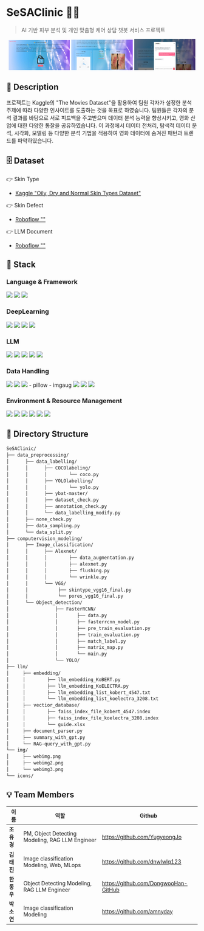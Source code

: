 # SeSAClinic 💆✨

> AI 기반 피부 분석 및 개인 맞춤형 케어 상담 챗봇 서비스 프로젝트

<p align="center">
  <img src="./img/webimg.png" width="32%" />
  <img src="./img/webimg2.png" width="32%" />
  <img src="./img/webimg3.png" width="32%" />
</p>

## 📖 Description
프로젝트는 Kaggle의 "The Movies Dataset"을 활용하여 팀원 각자가 설정한 분석 주제에 따라 다양한 인사이트를 도출하는 것을 목표로 하였습니다. 
팀원들은 각자의 분석 결과를 바탕으로 서로 피드백을 주고받으며 데이터 분석 능력을 향상시키고, 영화 산업에 대한 다양한 통찰을 공유하였습니다. 
이 과정에서 데이터 전처리, 탐색적 데이터 분석, 시각화, 모델링 등 다양한 분석 기법을 적용하여 영화 데이터에 숨겨진 패턴과 트렌드를 파악하였습니다.

## 🗄️ Dataset
👉 Skin Type
- [Kaggle "Oily, Dry and Normal Skin Types Dataset"](https://www.kaggle.com/datasets/shakyadissanayake/oily-dry-and-normal-skin-types-dataset)

👉 Skin Defect
- [Roboflow ""]()

👉 LLM Document
- [Roboflow ""]()

## 🔧 Stack

### Language & Framework
<img src="https://img.shields.io/badge/python-3776AB?style=for-the-badge&logo=python&logoColor=white"> 
<img src="https://img.shields.io/badge/react-%2320232a.svg?style=for-the-badge&logo=react&logoColor=%2361DAFB"> 
<img src="https://img.shields.io/badge/FastAPI-005571?style=for-the-badge&logo=fastapi">

### DeepLearning
<img src="https://img.shields.io/badge/PyTorch-%23EE4C2C.svg?style=for-the-badge&logo=PyTorch&logoColor=white">
<img src="https://img.shields.io/badge/opencv-%23white.svg?style=for-the-badge&logo=opencv&logoColor=white"> 
<img src="https://img.shields.io/badge/torchvision-%23white.svg?style=for-the-badge&logo=torchvision&logoColor=white"> 
<img src="https://img.shields.io/badge/cuda-000000.svg?style=for-the-badge&logo=nVIDIA&logoColor=green"> 

### LLM
<img src="https://img.shields.io/badge/OpenAI-412991.svg?style=for-the-badge&logo=openai&logoColor=white"> 
<img src="https://img.shields.io/badge/HuggingFace-%23FFBF00.svg?style=for-the-badge&logo=huggingface&logoColor=black"> 
<img src="https://img.shields.io/badge/glob-%23white.svg?style=for-the-badge&logo=glob&logoColor=white"> 
<img src="https://img.shields.io/badge/faiss-%23white.svg?style=for-the-badge&logo=faiss&logoColor=white"> 
<img src="https://img.shields.io/badge/pdfplumber-%23white.svg?style=for-the-badge&logo=pdfplumber&logoColor=white"> 

### Data Handling
<img src="https://img.shields.io/badge/pandas-150458?style=for-the-badge&logo=pandas&logoColor=white"> 
<img src="https://img.shields.io/badge/numpy-%23013243.svg?style=for-the-badge&logo=numpy&logoColor=white">
<img src="https://img.shields.io/badge/beautifulsoup4-3776AB.svg?style=for-the-badge&logo=beautifulsoup4&logoColor=white">
- pillow
- imgaug
<img src="https://img.shields.io/badge/Kaggle-035a7d?style=for-the-badge&logo=kaggle&logoColor=white">
<img src="https://img.shields.io/badge/matplotlib-3776AB.svg?style=for-the-badge&logo=&logoColor=white">
<img src="https://img.shields.io/badge/seaborn-3776AB.svg?style=for-the-badge&logo=&logoColor=white">

### Environment & Resource Management
<img src="https://img.shields.io/badge/git-%23F05033.svg?style=for-the-badge&logo=git&logoColor=white">
<img src="https://img.shields.io/badge/Anaconda-%2344A833.svg?style=for-the-badge&logo=anaconda&logoColor=white">
<img src="https://img.shields.io/badge/docker-2496ED?style=for-the-badge&logo=docker&logoColor=white">
<img src="https://img.shields.io/badge/glob-%23FFFFFF.svg?style=for-the-badge&logo=&logoColor=black">
<img src="https://img.shields.io/badge/faiss-%23FFFFFF.svg?style=for-the-badge&logo=&logoColor=black">
<img src="https://img.shields.io/badge/pdfplumber-%23FFFFFF.svg?style=for-the-badge&logo=&logoColor=black">

## 📂 Directory Structure

```markdown
SeSAClinic/
├── data_preprocessing/
│      ├── data_labelling/
│      │      ├── COCOlabeling/
│      │      │        └── coco.py
│      │      ├── YOLOlabelling/
│      │      │        └── yolo.py
│      │      ├── ybat-master/
│      │      ├── dataset_check.py
│      │      ├── annotation_check.py
│      │      └── data_labelling_modify.py
│      ├── none_check.py
│      ├── data_sampling.py
│      └── data_split.py
├── computervision_modeling/
│      ├── Image_classification/
│      │      ├── Alexnet/
│      │      │        ├── data_augmentation.py
│      │      │        ├── alexnet.py
│      │      │        ├── flushing.py
│      │      │        └── wrinkle.py
│      │      └── VGG/
│      │           ├── skintype_vgg16_final.py
│      │           └── pores_vgg16_final.py
│      └── Object_detection/
│                 ├── FasterRCNN/
│                 │       ├── data.py
│                 │       ├── fasterrcnn_model.py
│                 │       ├── pre_train_evaluation.py
│                 │       ├── train_evaluation.py
│                 │       ├── match_label.py
│                 │       ├── matrix_map.py
│                 │       └── main.py
│                 └── YOLO/
├── llm/
│     ├── embedding/
│     │        ├── llm_embedding_KoBERT.py
│     │        ├── llm_embedding_KoELECTRA.py
│     │        ├── llm_embedding_list_kobert_4547.txt
│     │        └── llm_embedding_list_koelectra_3208.txt
│     ├── vectior_database/
│     │        ├── faiss_index_file_kobert_4547.index
│     │        ├── faiss_index_file_koelectra_3208.index
│     │        └── guide.xlsx
│     ├── document_parser.py
│     ├── summary_with_gpt.py
│     └── RAG-query_with_gpt.py
└── img/
│     ├── webimg.png
│     ├── webimg2.png
│     └── webimg3.png
└── icons/
```

## 💡 Team Members 
|이름|역할|Github|
|--|--|--|
|**조유경**|PM, Object Detecting Modeling, RAG LLM Engineer|https://github.com/YugyeongJo|
|**김태진**|Image classification Modeling, Web, MLops|https://github.com/dnwlwlq123|
|**한동우**|Object Detecting Modeling, RAG LLM Engineer|https://github.com/DongwooHan-GitHub|
|**박소연**|Image classification Modeling|https://github.com/amnyday|